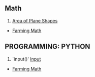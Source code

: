 ## Math
1. [Area of Plane Shapes](https://www.mathsisfun.com/area.html)
- [Farming Math](https://github.com/iMorpheus/Gaming/blob/master/Games/NoMansSky/Crafting/farmingMath.md)

## PROGRAMMING: PYTHON
1. `input()' [Input](https://www.w3schools.com/python/python_user_input.asp)
- [Farming Math](https://github.com/iMorpheus/Gaming/blob/master/Games/NoMansSky/Crafting/farmingMath.md)
